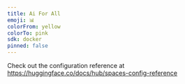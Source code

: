 ```yaml
---
title: Ai For All
emoji: 📊
colorFrom: yellow
colorTo: pink
sdk: docker
pinned: false
---
```


Check out the configuration reference at https://huggingface.co/docs/hub/spaces-config-reference
